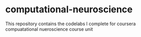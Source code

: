 # computational-neuroscience
This repository contains the codelabs I complete for coursera compuatational nueroscience course unit

